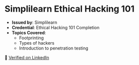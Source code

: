 # Simplilearn Ethical Hacking 101

- **Issued by**: Simplilearn
- **Credential**: Ethical Hacking 101 Completion
- **Topics Covered**:
  - Footprinting
  - Types of hackers
  - Introduction to penetration testing

🔗 [Verified on LinkedIn](https://www.linkedin.com/in/kumaritulsi)
